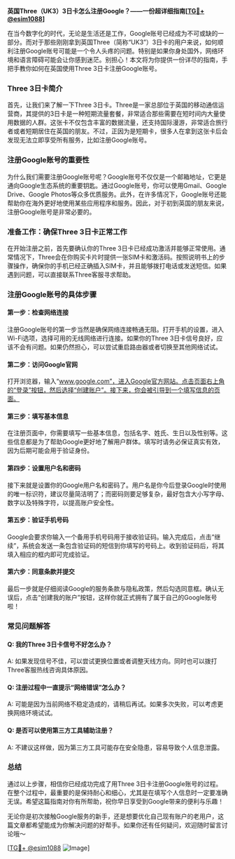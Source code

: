 **英国Three（UK3）3日卡怎么注册Google？——一份超详细指南[[TG💪+ @esim1088](https://t.me/s/esim1088)]**

在当今数字化的时代，无论是生活还是工作，Google账号已经成为不可或缺的一部分。而对于那些刚刚拿到英国Three（简称“UK3”）3日卡的用户来说，如何顺利注册Google账号可能是一个令人头疼的问题。特别是如果你身处国外，网络环境和语言障碍可能会让你感到迷茫。别担心！本文将为你提供一份详尽的指南，手把手教你如何在英国使用Three 3日卡注册Google账号。

### Three 3日卡简介

首先，让我们来了解一下Three 3日卡。Three是一家总部位于英国的移动通信运营商，其提供的3日卡是一种短期流量套餐，非常适合那些需要在短时间内大量使用数据的人群。这张卡不仅包含丰富的数据流量，还支持国际漫游，非常适合旅行者或者短期居住在英国的朋友。不过，正因为是短期卡，很多人在拿到这张卡后会发现无法立即享受所有服务，比如注册Google账号。

### 注册Google账号的重要性

为什么我们需要注册Google账号呢？Google账号不仅仅是一个邮箱地址，它更是通向Google生态系统的重要钥匙。通过Google账号，你可以使用Gmail、Google Drive、Google Photos等众多优质服务。此外，在许多情况下，Google账号还能帮助你在海外更好地使用某些应用程序和服务。因此，对于初到英国的朋友来说，注册Google账号是非常必要的。

### 准备工作：确保Three 3日卡正常工作

在开始注册之前，首先要确认你的Three 3日卡已经成功激活并能够正常使用。通常情况下，Three会在你购买卡片时提供一张SIM卡和激活码。按照说明书上的步骤操作，确保你的手机已经正确插入SIM卡，并且能够拨打电话或发送短信。如果遇到问题，可以直接联系Three客服寻求帮助。

### 注册Google账号的具体步骤

#### 第一步：检查网络连接
注册Google账号的第一步当然是确保网络连接畅通无阻。打开手机的设置，进入Wi-Fi选项，选择可用的无线网络进行连接。如果你的Three 3日卡信号良好，应该不会有问题。如果仍然担心，可以尝试重启路由器或者切换至其他网络试试。

#### 第二步：访问Google官网
打开浏览器，输入“www.google.com”，进入Google官方网站。点击页面右上角的“登录”按钮，然后选择“创建账户”。接下来，你会被引导到一个填写信息的页面。

#### 第三步：填写基本信息
在注册页面中，你需要填写一些基本信息，包括名字、姓氏、生日以及性别等。这些信息都是为了帮助Google更好地了解用户群体。填写时请务必保证真实有效，因为后期可能会用于验证身份。

#### 第四步：设置用户名和密码
接下来就是设置你的Google用户名和密码了。用户名是你今后登录Google时使用的唯一标识符，建议尽量简洁明了；而密码则要足够复杂，最好包含大小写字母、数字以及特殊字符，以提高账户安全性。

#### 第五步：验证手机号码
Google会要求你输入一个备用手机号码用于接收验证码。输入完成后，点击“继续”，系统会发送一条包含验证码的短信到你填写的号码上。收到验证码后，将其填入相应的框内即可完成验证。

#### 第六步：同意条款并提交
最后一步就是仔细阅读Google的服务条款与隐私政策，然后勾选同意框。确认无误后，点击“创建我的账户”按钮，这样你就正式拥有了属于自己的Google账号啦！

### 常见问题解答

#### Q: 我的Three 3日卡信号不好怎么办？
A: 如果发现信号不佳，可以尝试更换位置或者调整天线方向。同时也可以拨打Three客服热线咨询具体原因。

#### Q: 注册过程中一直提示“网络错误”怎么办？
A: 可能是因为当前网络不稳定造成的，请稍后再试。如果多次失败，可以考虑更换网络环境试试。

#### Q: 是否可以使用第三方工具辅助注册？
A: 不建议这样做，因为第三方工具可能存在安全隐患，容易导致个人信息泄露。

### 总结

通过以上步骤，相信你已经成功完成了用Three 3日卡注册Google账号的过程。在整个过程中，最重要的是保持耐心和细心，尤其是在填写个人信息时一定要准确无误。希望这篇指南对你有所帮助，祝你早日享受到Google带来的便利与乐趣！

无论你是初次接触Google服务的新手，还是想要优化自己现有账户的老用户，这篇文章都希望能成为你解决问题的好帮手。如果你还有任何疑问，欢迎随时留言讨论哦～ 

[[TG💪+ @esim1088](https://t.me/s/esim1088) ![Image](https://i.postimg.cc/4NQfJmqS/Snipaste-2025-05-13-00-14-12.png)]